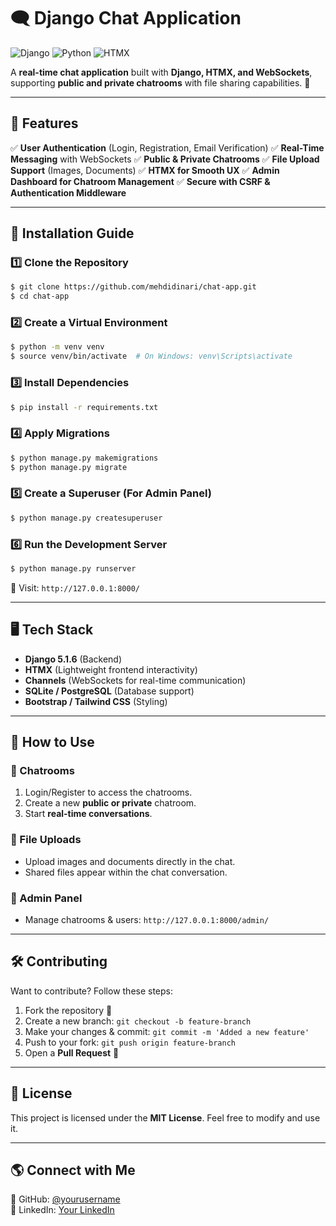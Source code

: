 # 🗨️ Django Chat Application

![Django](https://img.shields.io/badge/Django-5.1.6-green.svg)
![Python](https://img.shields.io/badge/Python-3.13-blue.svg)
![HTMX](https://img.shields.io/badge/HTMX-Enabled-orange.svg)

A **real-time chat application** built with **Django, HTMX, and WebSockets**, supporting **public and private chatrooms** with file sharing capabilities. 📩

---

## 🌟 Features

✅ **User Authentication** (Login, Registration, Email Verification)
✅ **Real-Time Messaging** with WebSockets
✅ **Public & Private Chatrooms**
✅ **File Upload Support** (Images, Documents)
✅ **HTMX for Smooth UX**
✅ **Admin Dashboard for Chatroom Management**
✅ **Secure with CSRF & Authentication Middleware**

---

## 📌 Installation Guide

### 1️⃣ Clone the Repository
```sh
$ git clone https://github.com/mehdidinari/chat-app.git
$ cd chat-app
```

### 2️⃣ Create a Virtual Environment
```sh
$ python -m venv venv
$ source venv/bin/activate  # On Windows: venv\Scripts\activate
```

### 3️⃣ Install Dependencies
```sh
$ pip install -r requirements.txt
```

### 4️⃣ Apply Migrations
```sh
$ python manage.py makemigrations
$ python manage.py migrate
```

### 5️⃣ Create a Superuser (For Admin Panel)
```sh
$ python manage.py createsuperuser
```

### 6️⃣ Run the Development Server
```sh
$ python manage.py runserver
```
🔗 Visit: `http://127.0.0.1:8000/`

---

## 🖥️ Tech Stack

- **Django 5.1.6** (Backend)
- **HTMX** (Lightweight frontend interactivity)
- **Channels** (WebSockets for real-time communication)
- **SQLite / PostgreSQL** (Database support)
- **Bootstrap / Tailwind CSS** (Styling)

---

## 🚀 How to Use

### 💬 Chatrooms
1. Login/Register to access the chatrooms.
2. Create a new **public or private** chatroom.
3. Start **real-time conversations**.

### 📂 File Uploads
- Upload images and documents directly in the chat.
- Shared files appear within the chat conversation.

### 🔧 Admin Panel
- Manage chatrooms & users: `http://127.0.0.1:8000/admin/`

---

## 🛠️ Contributing

Want to contribute? Follow these steps:
1. Fork the repository 🚀
2. Create a new branch: `git checkout -b feature-branch`
3. Make your changes & commit: `git commit -m 'Added a new feature'`
4. Push to your fork: `git push origin feature-branch`
5. Open a **Pull Request** 🎉

---

## 📜 License
This project is licensed under the **MIT License**. Feel free to modify and use it.

---

## 🌎 Connect with Me
🔹 GitHub: [@yourusername](https://github.com/mehdidinari)  
🔹 LinkedIn: [Your LinkedIn](https://www.linkedin.com/in/mehdi-dinari-b0487a2a9/)  


